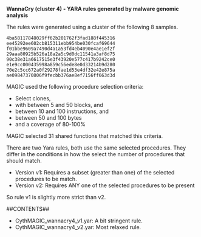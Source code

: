 **WannaCry (cluster 4) - YARA rules generated by malware genomic analysis**

The rules were generated using a cluster of the following 8 samples.

    4ba58117848029ff62b201762f3fad188f445316
    ee45292ee602cb815311ebb954be030fcaf69644
    f01bbe9609a7490d4a1a53fd4eb4090e4ae1ef2f
    29aaa80925b526a18a2a5c9d0dc11541a3af8d75
    90c38e31a6617515e3f43920e577c417b9242ce0
    e1e9cc000435998a859c56ede8e0d33214b9d280
    70e2c5cc672a0f29278fae1d53e4df32e42e875a
    ae09847370806f9fecbb376ae8ef7156ff663d3d

MAGIC used the following procedure selection criteria:

   - Select clones,
   - with between 5 and 50 blocks, and
   - between 10 and 100 instructions, and
   - between 50 and 100 bytes
   - and a coverage of 80-100%

MAGIC selected 31 shared functions that matched this criteria.


There are two Yara rules, both use the same selected procedures. They differ in the conditions in how the select the number of procedures that should match.
   - Version v1: Requires a subset (greater than one) of the  selected procedures to be match.
   - Version v2: Requires ANY one of the selected procedures to be present

So rule v1 is slightly more strict than v2. 

##CONTENTS##

   - CythMAGIC_wannacry4_v1.yar: A bit stringent rule. 
   - CythMAGIC_wannacry4_v2.yar: Most relaxed rule.
   


